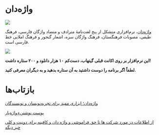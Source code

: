 # واژه‌دان

![](https://img.shields.io/github/downloads/sir-kokabi/Vajehdan/total?style=social)

[واژه‌دان](https://sir-kokabi.github.io/Vajehdan/)، نرم‌افزاری متشکل از پنج لغت‌نامهٔ مترادف و متضاد واژگان فارسی، فرهنگ طیفی، مصوبات فرهنگستان، فرهنگ واژگان سره، اشعار گنجور و فرهنگ املایی خط فارسی است.


![](docs/preview.gif)

**این نرم‌افزار بر روی اکانت قبلی گیتهاب، دست‌کم ۱۰ هزار دانلود و ۲۰۰ ستاره داشت!**

**لطفاً اگر برنامه را دوست داشتید به آن ستاره بدهید و به دیگران معرفی کنید.**

# بازتاب‌ها
[واژه‌دان؛ ابزاری مفید برای تجربه‌نویسان و نویسندگان](https://uxwritinghome.com/%D9%88%D8%A7%DA%98%D9%87%D8%AF%D8%A7%D9%86-%D9%88%D8%A7%DA%98%D9%87-%D8%AF%D8%A7%D9%86/)

[پوست نوشتن+واژه‌یار](https://shahinkalantari.com/%d9%be%d9%88%d8%b3%d8%aa-%d9%86%d9%88%d8%b4%d8%aa%d9%86/)

[از اطلاعات در مورد شرکت ها تا حق فراموشی و واژه دان و کافینه برای دونیت و کلی چیز دیگه](https://jadi.net/2022/01/mondays-00-09/)
